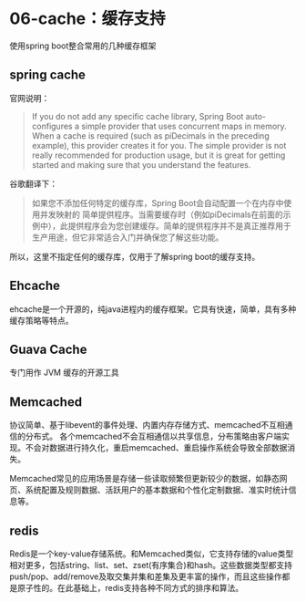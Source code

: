 # 06-cache：缓存支持

使用spring boot整合常用的几种缓存框架

## spring cache

官网说明：

> If you do not add any specific cache library, Spring Boot auto-configures a simple provider that uses concurrent maps in memory. When a cache is required (such as piDecimals in the preceding example), this provider creates it for you. The simple provider is not really recommended for production usage, but it is great for getting started and making sure that you understand the features.

谷歌翻译下：

>如果您不添加任何特定的缓存库，Spring Boot会自动配置一个在内存中使用并发映射的 简单提供程序。当需要缓存时（例如piDecimals在前面的示例中），此提供程序会为您创建缓存。简单的提供程序并不是真正推荐用于生产用途，但它非常适合入门并确保您了解这些功能。

所以，这里不指定任何的缓存库，仅用于了解spring boot的缓存支持。

## Ehcache

ehcache是一个开源的，纯java进程内的缓存框架。它具有快速，简单，具有多种缓存策略等特点。

## Guava Cache

专门用作 JVM 缓存的开源工具

## Memcached

协议简单、基于libevent的事件处理、内置内存存储方式、memcached不互相通信的分布式。 各个memcached不会互相通信以共享信息，分布策略由客户端实现。不会对数据进行持久化，重启memcached、重启操作系统会导致全部数据消失。

Memcached常见的应用场景是存储一些读取频繁但更新较少的数据，如静态网页、系统配置及规则数据、活跃用户的基本数据和个性化定制数据、准实时统计信息等。

## redis

Redis是一个key-value存储系统。和Memcached类似，它支持存储的value类型相对更多，包括string、list、set、zset(有序集合)和hash。这些数据类型都支持push/pop、add/remove及取交集并集和差集及更丰富的操作，而且这些操作都是原子性的。在此基础上，redis支持各种不同方式的排序和算法。